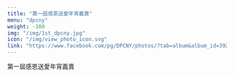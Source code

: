 ```yaml
---
title: "第一屆感恩送愛年宵義賣"
menu: "dpcny"
weight: -100
img: "/img/1st_dpcny.jpg"
icon: "/img/view_photo_icon.svg"
link: "https://www.facebook.com/pg/DPCNY/photos/?tab=album&album_id=392930420781426"
---
```

第一屆感恩送愛年宵義賣
